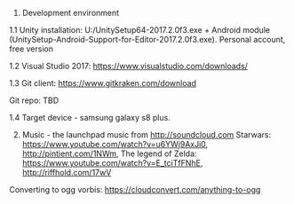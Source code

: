 1. Development environment

1.1 Unity installation:
U:/UnitySetup64-2017.2.0f3.exe + Android module (UnitySetup-Android-Support-for-Editor-2017.2.0f3.exe).
Personal account, free version

1.2 Visual Studio 2017: https://www.visualstudio.com/downloads/

1.3 Git client: https://www.gitkraken.com/download

Git repo: TBD

1.4 Target device - samsung galaxy s8 plus.

2. Music - the launchpad music from http://soundcloud.com
Starwars: https://www.youtube.com/watch?v=u6YWj9AxJi0, http://pintient.com/1NWm, 
The legend of Zelda: https://www.youtube.com/watch?v=E_tciTfFNhE, http://riffhold.com/17wV

Converting to ogg vorbis: https://cloudconvert.com/anything-to-ogg